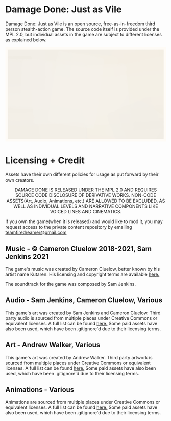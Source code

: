 # Damage Done: Just as Vile

Damage Done: Just as Vile is an open source, free-as-in-freedom third person stealth-action game. The source code itself is provided under the MPL 2.0, but individual assets in the game are subject to different licenses as explained below. 
<p align="center">
<img src="https://github.com/firedreamer/OpenDD/blob/main/Meta/dd.gif">
</p>


# Licensing + Credit

Assets have their own different policies for usage as put forward by their own creators.

<p align="center">
DAMAGE DONE IS RELEASED UNDER THE MPL 2.0 AND REQUIRES SOURCE CODE DISCLOSURE OF DERIVATIVE WORKS. NON-CODE ASSETS(Art, Audio, Animations, etc.) ARE ALLOWED TO BE EXCLUDED, AS WELL AS INDIVIDUAL LEVELS AND NARRATIVE COMPONENTS LIKE VOICED LINES AND CINEMATICS.
  
If you own the game(when it is released) and would like to mod it, you may request access to the private content repository by emailing teamfiredreamer@gmail.com
</p>

## Music - © Cameron Cluelow 2018-2021, Sam Jenkins 2021

The game's music was created by Cameron Cluelow, better known by his artist name Kutaren. His licensing and copyright terms are available [here.](https://docs.google.com/document/d/14gNgcMxHbkaiwhuzUqabfJ-00vgj-xt0gogAyn7GLno/)
<p>
  The soundtrack for the game was composed by Sam Jenkins. 
</p>

## Audio - Sam Jenkins, Cameron Cluelow, Various
This game's art was created by Sam Jenkins and Cameron Cluelow.
Third party audio is sourced from multiple places under Creative Commons or equivalent licenses. A full list can be found [here.](https://raw.githubusercontent.com/TheAidency/OpenDD/main/Meta/audio.txt)
Some paid assets have also been used, which have been .gitignore'd due to their licensing terms.

## Art - Andrew Walker, Various

This game's art was created by Andrew Walker.
Third party artwork is sourced from multiple places under Creative Commons or equivalent licenses. A full list can be found [here.](https://raw.githubusercontent.com/TheAidency/OpenDD/main/Meta/art.txt)
Some paid assets have also been used, which have been .gitignore'd due to their licensing terms.

## Animations - Various

Animations are sourced from multiple places under Creative Commons or equivalent licenses. A full list can be found [here.](https://raw.githubusercontent.com/TheAidency/OpenDD/main/Meta/mocap.txt)
Some paid assets have also been used, which have been .gitignore'd due to their licensing terms.
